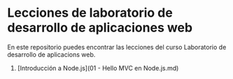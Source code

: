 # Lecciones de laboratorio de desarrollo de aplicaciones web

En este repositorio puedes encontrar las lecciones del curso Laboratorio de desarrollo de aplicacions web.

1. [Introducción a Node.js](01 - Hello MVC en Node.js.md)
